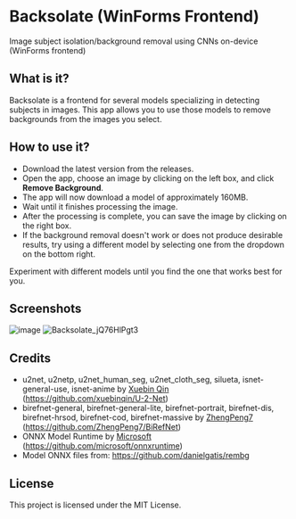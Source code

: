 # Backsolate (WinForms Frontend)
Image subject isolation/background removal using CNNs on-device (WinForms frontend)

## What is it?
Backsolate is a frontend for several models specializing in detecting subjects in images. This app allows you to use those models to remove backgrounds from the images you select.

## How to use it?
- Download the latest version from the releases.
- Open the app, choose an image by clicking on the left box, and click **Remove Background**.
- The app will now download a model of approximately 160MB.
- Wait until it finishes processing the image.
- After the processing is complete, you can save the image by clicking on the right box.
- If the background removal doesn't work or does not produce desirable results, try using a different model by selecting one from the dropdown on the bottom right.

Experiment with different models until you find the one that works best for you.

## Screenshots
![image](https://github.com/user-attachments/assets/9847de36-94c2-4f4b-b8ae-c99c4552884f)
![Backsolate_jQ76HlPgt3](https://github.com/user-attachments/assets/a5a1aae4-bfa6-42cd-ade8-a91f6e5983da)

## Credits
- u2net, u2netp, u2net_human_seg, u2net_cloth_seg, silueta, isnet-general-use, isnet-anime by [Xuebin Qin](https://github.com/xuebinqin) (https://github.com/xuebinqin/U-2-Net)
- birefnet-general, birefnet-general-lite, birefnet-portrait, birefnet-dis, birefnet-hrsod, birefnet-cod, birefnet-massive by [ZhengPeng7](https://github.com/ZhengPeng7) (https://github.com/ZhengPeng7/BiRefNet)
- ONNX Model Runtime by [Microsoft](https://github.com/microsoft) (https://github.com/microsoft/onnxruntime)
- Model ONNX files from: https://github.com/danielgatis/rembg

## License
This project is licensed under the MIT License.
